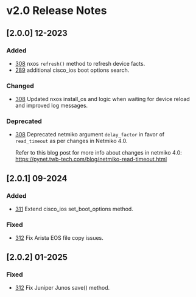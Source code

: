 # v2.0 Release Notes

## [2.0.0] 12-2023
### Added
- [308](https://github.com/networktocode/pyntc/pull/308) nxos `refresh()` method to refresh device facts.
- [289](https://github.com/networktocode/pyntc/pull/289) additional cisco_ios boot options search.

### Changed
- [308](https://github.com/networktocode/pyntc/pull/308) Updated nxos install_os and logic when waiting for device reload and improved log messages.

### Deprecated
- [308](https://github.com/networktocode/pyntc/pull/308) Deprecated netmiko argument `delay_factor` in favor of `read_timeout` as per changes in Netmiko 4.0.

  Refer to this blog post for more info about changes in netmiko 4.0: https://pynet.twb-tech.com/blog/netmiko-read-timeout.html


## [2.0.1] 09-2024
### Added
- [311](https://github.com/networktocode/pyntc/pull/311) Extend cisco_ios set_boot_options method.

### Fixed
- [312](https://github.com/networktocode/pyntc/pull/312) Fix Arista EOS file copy issues.


## [2.0.2] 01-2025

### Fixed
- [312](https://github.com/networktocode/pyntc/pull/318) Fix Juniper Junos save() method.
